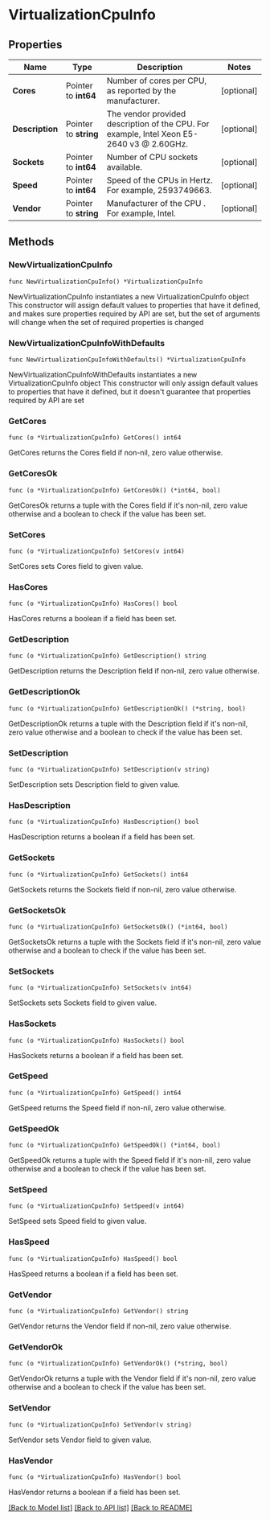 # VirtualizationCpuInfo

## Properties

Name | Type | Description | Notes
------------ | ------------- | ------------- | -------------
**Cores** | Pointer to **int64** | Number of cores per CPU, as reported by the manufacturer. | [optional] 
**Description** | Pointer to **string** | The vendor provided description of the CPU. For example, Intel Xeon E5-2640 v3 @ 2.60GHz. | [optional] 
**Sockets** | Pointer to **int64** | Number of CPU sockets available. | [optional] 
**Speed** | Pointer to **int64** | Speed of the CPUs in Hertz. For example, 2593749663. | [optional] 
**Vendor** | Pointer to **string** | Manufacturer of the CPU . For example, Intel. | [optional] 

## Methods

### NewVirtualizationCpuInfo

`func NewVirtualizationCpuInfo() *VirtualizationCpuInfo`

NewVirtualizationCpuInfo instantiates a new VirtualizationCpuInfo object
This constructor will assign default values to properties that have it defined,
and makes sure properties required by API are set, but the set of arguments
will change when the set of required properties is changed

### NewVirtualizationCpuInfoWithDefaults

`func NewVirtualizationCpuInfoWithDefaults() *VirtualizationCpuInfo`

NewVirtualizationCpuInfoWithDefaults instantiates a new VirtualizationCpuInfo object
This constructor will only assign default values to properties that have it defined,
but it doesn't guarantee that properties required by API are set

### GetCores

`func (o *VirtualizationCpuInfo) GetCores() int64`

GetCores returns the Cores field if non-nil, zero value otherwise.

### GetCoresOk

`func (o *VirtualizationCpuInfo) GetCoresOk() (*int64, bool)`

GetCoresOk returns a tuple with the Cores field if it's non-nil, zero value otherwise
and a boolean to check if the value has been set.

### SetCores

`func (o *VirtualizationCpuInfo) SetCores(v int64)`

SetCores sets Cores field to given value.

### HasCores

`func (o *VirtualizationCpuInfo) HasCores() bool`

HasCores returns a boolean if a field has been set.

### GetDescription

`func (o *VirtualizationCpuInfo) GetDescription() string`

GetDescription returns the Description field if non-nil, zero value otherwise.

### GetDescriptionOk

`func (o *VirtualizationCpuInfo) GetDescriptionOk() (*string, bool)`

GetDescriptionOk returns a tuple with the Description field if it's non-nil, zero value otherwise
and a boolean to check if the value has been set.

### SetDescription

`func (o *VirtualizationCpuInfo) SetDescription(v string)`

SetDescription sets Description field to given value.

### HasDescription

`func (o *VirtualizationCpuInfo) HasDescription() bool`

HasDescription returns a boolean if a field has been set.

### GetSockets

`func (o *VirtualizationCpuInfo) GetSockets() int64`

GetSockets returns the Sockets field if non-nil, zero value otherwise.

### GetSocketsOk

`func (o *VirtualizationCpuInfo) GetSocketsOk() (*int64, bool)`

GetSocketsOk returns a tuple with the Sockets field if it's non-nil, zero value otherwise
and a boolean to check if the value has been set.

### SetSockets

`func (o *VirtualizationCpuInfo) SetSockets(v int64)`

SetSockets sets Sockets field to given value.

### HasSockets

`func (o *VirtualizationCpuInfo) HasSockets() bool`

HasSockets returns a boolean if a field has been set.

### GetSpeed

`func (o *VirtualizationCpuInfo) GetSpeed() int64`

GetSpeed returns the Speed field if non-nil, zero value otherwise.

### GetSpeedOk

`func (o *VirtualizationCpuInfo) GetSpeedOk() (*int64, bool)`

GetSpeedOk returns a tuple with the Speed field if it's non-nil, zero value otherwise
and a boolean to check if the value has been set.

### SetSpeed

`func (o *VirtualizationCpuInfo) SetSpeed(v int64)`

SetSpeed sets Speed field to given value.

### HasSpeed

`func (o *VirtualizationCpuInfo) HasSpeed() bool`

HasSpeed returns a boolean if a field has been set.

### GetVendor

`func (o *VirtualizationCpuInfo) GetVendor() string`

GetVendor returns the Vendor field if non-nil, zero value otherwise.

### GetVendorOk

`func (o *VirtualizationCpuInfo) GetVendorOk() (*string, bool)`

GetVendorOk returns a tuple with the Vendor field if it's non-nil, zero value otherwise
and a boolean to check if the value has been set.

### SetVendor

`func (o *VirtualizationCpuInfo) SetVendor(v string)`

SetVendor sets Vendor field to given value.

### HasVendor

`func (o *VirtualizationCpuInfo) HasVendor() bool`

HasVendor returns a boolean if a field has been set.


[[Back to Model list]](../README.md#documentation-for-models) [[Back to API list]](../README.md#documentation-for-api-endpoints) [[Back to README]](../README.md)


